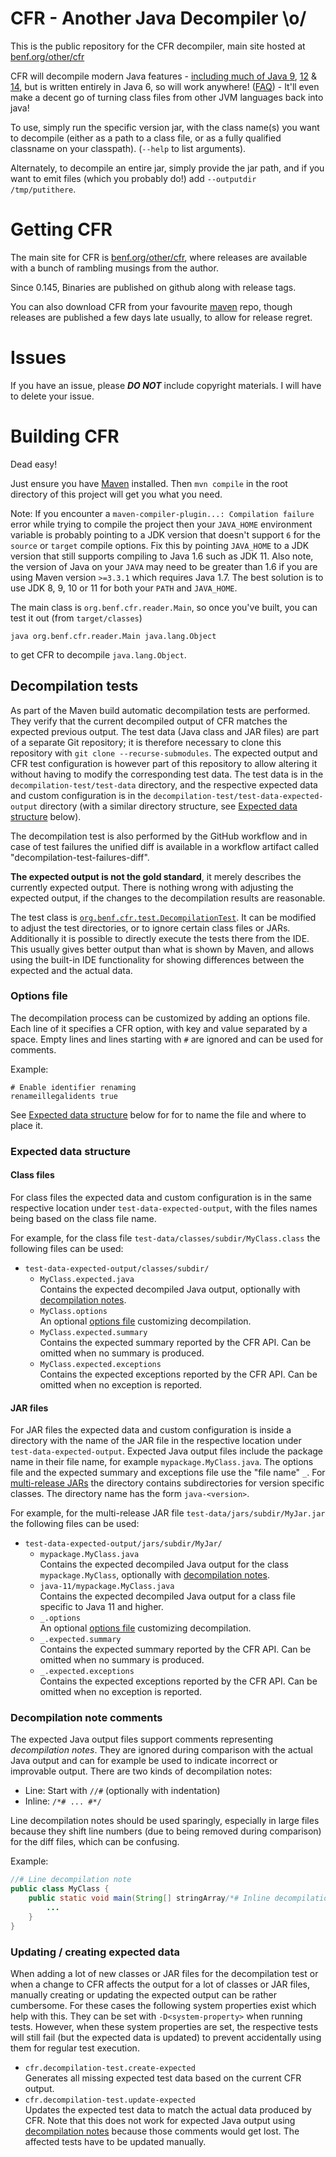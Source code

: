 # CFR - Another Java Decompiler \o/

This is the public repository for the CFR decompiler, main site hosted at <a href="https://www.benf.org/other/cfr">benf.org/other/cfr</a>

CFR will decompile modern Java features - <a href="https://www.benf.org/other/cfr/java9observations.html">including much of Java <a href="java9stringconcat.html">9</a>, <a href="https://www.benf.org/other/cfr/switch_expressions.html">12</a> &amp; <a href="https://www.benf.org/other/cfr/java14instanceof_pattern">14</a>, but is written entirely in Java 6, so will work anywhere!  (<a href="https://www.benf.org/other/cfr/faq.html">FAQ</a>) - It'll even make a decent go of turning class files from other JVM languages back into java!</p>

To use, simply run the specific version jar, with the class name(s) you want to decompile (either as a path to a class file, or as a fully qualified classname on your classpath).
(`--help` to list arguments).

Alternately, to decompile an entire jar, simply provide the jar path, and if you want to emit files (which you probably do!) add `--outputdir /tmp/putithere`.

# Getting CFR

The main site for CFR is <a href="https://www.benf.org/other/cfr">benf.org/other/cfr</a>, where releases are available with a bunch of rambling musings from the author.

Since 0.145, Binaries are published on github along with release tags.

You can also download CFR from your favourite <a href="https://mvnrepository.com/artifact/org.benf/cfr">maven</a> repo, though releases are published a few days late usually, to allow for release regret.

# Issues

If you have an issue, please **_DO NOT_** include copyright materials.  I will have to delete your issue.

# Building CFR

Dead easy!

Just ensure you have [Maven](https://maven.apache.org/) installed. Then `mvn compile` in the root directory of this project will get you what you need.

Note: If you encounter a `maven-compiler-plugin...: Compilation failure` error while trying to compile the project then your `JAVA_HOME` environment variable is probably pointing to a JDK version that doesn't support `6` for the `source` or `target` compile options.
Fix this by pointing `JAVA_HOME` to a JDK version that still supports compiling to Java 1.6 such as JDK 11. Also note, the version of Java on your `JAVA` may need to be greater than 1.6 if you are using Maven version `>=3.3.1` which requires Java 1.7. The best solution is to use JDK 8, 9, 10 or 11 for both your `PATH` and `JAVA_HOME`.

The main class is `org.benf.cfr.reader.Main`, so once you've built, you can test it out (from `target/classes`)
```
java org.benf.cfr.reader.Main java.lang.Object
```
to get CFR to decompile `java.lang.Object`.


## Decompilation tests

As part of the Maven build automatic decompilation tests are performed. They verify that the current decompiled output of CFR matches the expected previous output. The test data (Java class and JAR files) are part of a separate Git repository; it is therefore necessary to clone this repository with `git clone --recurse-submodules`. The expected output and CFR test configuration is however part of this repository to allow altering it without having to modify the corresponding test data. The test data is in the `decompilation-test/test-data` directory, and the respective expected data and custom configuration is in the `decompilation-test/test-data-expected-output` directory (with a similar directory structure, see [Expected data structure](#expected-data-structure) below).

The decompilation test is also performed by the GitHub workflow and in case of test failures the unified diff is available in a workflow artifact called "decompilation-test-failures-diff".

**The expected output is not the gold standard**, it merely describes the currently expected output. There is nothing wrong with adjusting the expected output, if the changes to the decompilation results are reasonable.

The test class is [`org.benf.cfr.test.DecompilationTest`](decompilation-test/src/org/benf/cfr/test/DecompilationTest.java). It can be modified to adjust the test directories, or to ignore certain class files or JARs. Additionally it is possible to directly execute the tests there from the IDE. This usually gives better output than what is shown by Maven, and allows using the built-in IDE functionality for showing differences between the expected and the actual data.

### Options file

The decompilation process can be customized by adding an options file. Each line of it specifies a CFR option, with key and value separated by a space. Empty lines and lines starting with `#` are ignored and can be used for comments.

Example:
```
# Enable identifier renaming
renameillegalidents true
```

See [Expected data structure](#expected-data-structure) below for for to name the file and where to place it.

### Expected data structure

#### Class files

For class files the expected data and custom configuration is in the same respective location under `test-data-expected-output`, with the files names being based on the class file name.

For example, for the class file `test-data/classes/subdir/MyClass.class` the following files can be used:

- `test-data-expected-output/classes/subdir/`
    - `MyClass.expected.java`  
      Contains the expected decompiled Java output, optionally with [decompilation notes](#decompilation-note-comments).
    - `MyClass.options`  
      An optional [options file](#options-file) customizing decompilation.
    - `MyClass.expected.summary`  
      Contains the expected summary reported by the CFR API. Can be omitted when no summary is produced.
    - `MyClass.expected.exceptions`  
      Contains the expected exceptions reported by the CFR API. Can be omitted when no exception is reported.

#### JAR files

For JAR files the expected data and custom configuration is inside a directory with the name of the JAR file in the respective location under `test-data-expected-output`. Expected Java output files include the package name in their file name, for example `mypackage.MyClass.java`. The options file and the expected summary and exceptions file use the "file name" `_`. For [multi-release JARs](https://openjdk.java.net/jeps/238) the directory contains subdirectories for version specific classes. The directory name has the form `java-<version>`.

For example, for the multi-release JAR file `test-data/jars/subdir/MyJar.jar` the following files can be used:
- `test-data-expected-output/jars/subdir/MyJar/`
    - `mypackage.MyClass.java`  
      Contains the expected decompiled Java output for the class `mypackage.MyClass`, optionally with [decompilation notes](#decompilation-note-comments).
    - `java-11/mypackage.MyClass.java`  
      Contains the expected decompiled Java output for a class file specific to Java 11 and higher.
    - `_.options`  
      An optional [options file](#options-file) customizing decompilation.
    - `_.expected.summary`  
      Contains the expected summary reported by the CFR API. Can be omitted when no summary is produced.
    - `_.expected.exceptions`  
      Contains the expected exceptions reported by the CFR API. Can be omitted when no exception is reported.

### Decompilation note comments

The expected Java output files support comments representing _decompilation notes_. They are ignored during comparison with the actual Java output and can for example be used to indicate incorrect or improvable output. There are two kinds of decompilation notes:

- Line: Start with `//#` (optionally with indentation)
- Inline: `/*# ... #*/`

Line decompilation notes should be used sparingly, especially in large files because they shift line numbers (due to being removed during comparison) for the diff files, which can be confusing.

Example:
```java
//# Line decompilation note
public class MyClass {
    public static void main(String[] stringArray/*# Inline decompilation note #*/) {
        ...
    }
}
```

### Updating / creating expected data

When adding a lot of new classes or JAR files for the decompilation test or when a change to CFR affects the output for a lot of classes or JAR files, manually creating or updating the expected output can be rather cumbersome. For these cases the following system properties exist which help with this. They can be set with `-D<system-property>` when running tests. However, when these system properties are set, the respective tests will still fail (but the expected data is updated) to prevent accidentally using them for regular test execution.

- `cfr.decompilation-test.create-expected`  
Generates all missing expected test data based on the current CFR output.
- `cfr.decompilation-test.update-expected`  
Updates the expected test data to match the actual data produced by CFR. Note that this does not work for expected Java output using [decompilation notes](#decompilation-note-comments) because those comments would get lost. The affected tests have to be updated manually.
